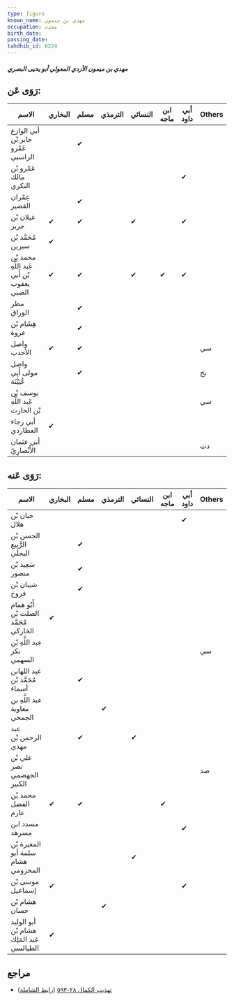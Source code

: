 ```yaml
---
type: figure
known_name: مهدي بن ميمون
occupation: محدث
birth_date:
passing_date:
tahdhib_id: 6224
---
```

##### مهدي بن ميمون الأزدي المعولي أبو يحيى البصري

## رَوَى عَن:
| الاسم                                      | البخاري | مسلم | الترمذي | النسائي | ابن ماجه | أبي داود | Others |
| ------------------------------------------ | ------- | ---- | ------- | ------- | -------- | -------- | ------ |
| أبي الوازع جابر بْن عَمْرو الراسبي         |         | ✔    |         |         |          |          |        |
| عَمْرو بْن مالك النكري                     |         |      |         |         |          | ✔        |        |
| عِمْران القصير                             |         | ✔    |         |         |          |          |        |
| غيلان بْن جرير                             | ✔       | ✔    |         | ✔       |          | ✔        |        |
| مُحَمَّد بْن سيرين                         | ✔       |      |         |         |          |          |        |
| محمد بْن عَبد اللَّهِ بْن أَبي يعقوب الضبي | ✔       | ✔    |         | ✔       | ✔        | ✔        |        |
| مطر الوراق                                 |         | ✔    |         |         |          |          |        |
| هِشَام بْن عروة                            |         | ✔    |         |         |          |          |        |
| واصل الأحدب                                | ✔       | ✔    |         |         |          |          | سي     |
| واصل مولى أَبِي عُيَيْنَة                  |         | ✔    |         |         |          |          | بخ     |
| يوسف بْن عَبد اللَّهِ بْن الحارث           |         |      |         |         |          |          | سي     |
| أبي رجاء العطاردي                          | ✔       |      |         |         |          |          |        |
| أبي عثمان الأَنْصارِيّ                     |         |      |         |         |          |          | دت     |
## رَوَى عَنه:
| الاسم                                     | البخاري | مسلم | الترمذي | النسائي | ابن ماجه | أبي داود | Others |
| ----------------------------------------- | ------- | ---- | ------- | ------- | -------- | -------- | ------ |
| حبان بْن هلال                             |         |      |         |         |          | ✔        |        |
| الحسن بْن الرَّبِيع البجلي                |         | ✔    |         |         |          |          |        |
| سَعِيد بْن منصور                          |         | ✔    |         |         |          |          |        |
| شيبان بْن فروخ                            |         | ✔    |         |         |          |          |        |
| أَبُو همام الصلت بْن مُحَمَّد الخاركي     | ✔       |      |         |         |          |          |        |
| عبد اللَّهِ بْن بكر السهمي                |         |      |         |         |          |          | سي     |
| عبد اللهابن مُحَمَّد بْن أسماء            |         | ✔    |         |         |          |          |        |
| عبد اللَّهِ بن معاوية الجمحي              |         |      | ✔       |         |          |          |        |
| عبد الرحمن بْن مهدي                       |         | ✔    |         | ✔       |          |          |        |
| علي بْن نصر الجهضمي الكبير                |         |      |         |         |          |          | صد     |
| محمد بْن الفضل عارم                       | ✔       | ✔    |         |         | ✔        |          |        |
| مسدد ابن مسرهد                            |         |      |         |         |          | ✔        |        |
| المغيرة بْن سلمة أبو هشام المخزومي        |         |      |         | ✔       |          |          |        |
| موسى بْن إسماعيل                          | ✔       |      |         |         |          | ✔        |        |
| هشام بْن حسان                             |         |      | ✔       |         |          |          |        |
| أبو الوليد هشام بْن عَبد المَلِك الطيالسي | ✔       |      |         |         |          |          |        |
## مراجع
- [تهذيب الكمال ٢٨-٥٩٣](obsidian://open?vault=Tahdhib-al-Kamal&file=Figures/٦٢٢٤-مهدي%20بن%20ميمون%20الأزدي%20المعولي%20أبو%20يحيى%20البصري) ([رابط الشاملة](https://shamela.ws/book/3722/15568))